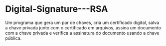 # Digital-Signature---RSA
Um programa que gera um par de chaves, cria um certificado digital, salva a chave privada junto com o certificado em arquivos, assina um documento com a chave privada e verifica a assinatura do documento usando a chave pública.
